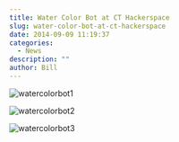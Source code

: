 ```yaml
---
title: Water Color Bot at CT Hackerspace
slug: water-color-bot-at-ct-hackerspace
date: 2014-09-09 11:19:37
categories:
  - News
description: ""
author: Bill
---
```



![watercolorbot1](/uploads/2015/10/watercolorbot1.jpg)

![watercolorbot2](/uploads/2015/10/watercolorbot2.jpg)

![watercolorbot3](/uploads/2015/10/watercolorbot3.jpg)
